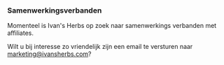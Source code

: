 ### Samenwerkingsverbanden

Momenteel is Ivan's Herbs op zoek naar samenwerkings verbanden met affiliates.

Wilt u bij interesse zo vriendelijk zijn een email te versturen naar marketing@ivansherbs.com?
